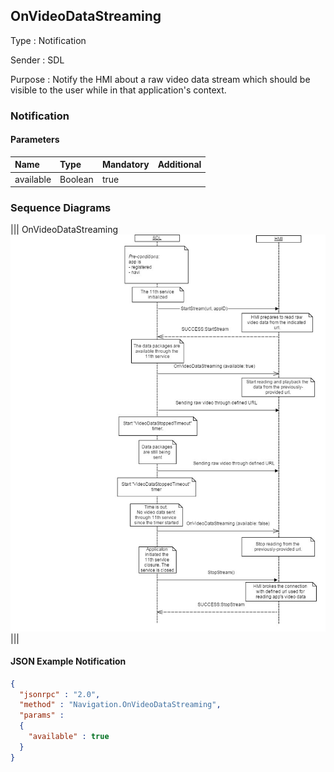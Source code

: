 ## OnVideoDataStreaming

Type
: Notification

Sender
: SDL

Purpose
: Notify the HMI about a raw video data stream which should be visible to the user while in that application's context.

### Notification

#### Parameters

|Name|Type|Mandatory|Additional|
|:---|:---|:--------|:---------|
|available|Boolean|true||

### Sequence Diagrams
|||
OnVideoDataStreaming
![OnVideoDataStreaming](./assets/OnVideoDataStreaming.jpg)
|||

#### JSON Example Notification
```json
{
  "jsonrpc" : "2.0",
  "method" : "Navigation.OnVideoDataStreaming",
  "params" :  
  {
    "available" : true
  }
}
```
